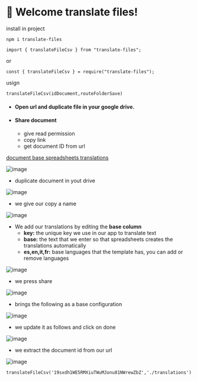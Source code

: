 # 🚀 Welcome translate files!

install in project

```
npm i translate-files
```
```
import { translateFileCsv } from "translate-files";
```

or 

```
const { translateFileCsv } = require("translate-files");
```

usign
```
translateFileCsv(idDocument,routeFolderSave)
```

- #### Open url and duplicate file  in your google drive.

- #### Share document
    - give read permission
    - copy link
    - get document ID from url

[document base spreadsheets translations](https://docs.google.com/spreadsheets/d/1Xz_no_pM1hFRYJg_k_-gVqIvdwBycBVF/edit)

![image](https://user-images.githubusercontent.com/57574910/190467883-9f017028-a02f-4e78-b5a9-d279e277c4dd.png)

- duplicate document in yout drive

![image](https://user-images.githubusercontent.com/57574910/190468094-03938268-16ca-44eb-97ee-91dd69e52ae8.png)


- we give our copy a name


![image](https://user-images.githubusercontent.com/57574910/190468304-ce8b847e-29f1-4e1e-9568-3765bed327db.png)


- We add our translations by editing the **base column**
    - **key:** the unique key we use in our app to translate text
    - **base:** the text that we enter so that spreadsheets creates the translations automatically
    - **es,en,it,fr:** base languages ​​that the template has, you can add or remove languages
    

![image](https://user-images.githubusercontent.com/57574910/190469051-5d389298-25ab-440c-a54e-285b90ef05a6.png)


- we press share

![image](https://user-images.githubusercontent.com/57574910/190469921-27afec29-803c-4c05-aea4-00f5d0fcd039.png)

- brings the following as a base configuration

![image](https://user-images.githubusercontent.com/57574910/190470384-da01ca56-6eef-463d-97ea-c19e6f9eafbc.png)

- we update it as follows and click on done

![image](https://user-images.githubusercontent.com/57574910/190470736-6911f0a4-f1df-4ecb-963c-9fd39b919dc3.png)


- we extract the document id from our url

![image](https://user-images.githubusercontent.com/57574910/190471046-cbc02298-ca21-4291-acc2-3fc5398919e0.png)


```
translateFileCsv('19sxdh1WE5RMXiuTWuMJonu81NWrewZbZ','./translations')
```


